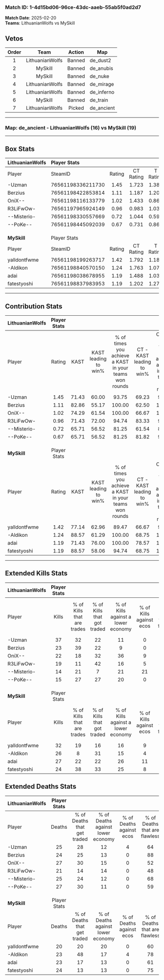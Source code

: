 ### Match ID: 1-4d15bd06-96ce-43dc-aaeb-55ab5f0ad2d7  
**Match Date**: 2025-02-20  
**Teams**: LithuanianWolfs vs MySkill  

## Vetos  

| Order | Team | Action | Map |
| :---: | :--: | :----: | --- |
| 1 | LithuanianWolfs | Banned | de_dust2 |
| 2 | MySkill | Banned | de_anubis |
| 3 | MySkill | Banned | de_nuke |
| 4 | LithuanianWolfs | Banned | de_mirage |
| 5 | LithuanianWolfs | Banned | de_inferno |
| 6 | MySkill | Banned | de_train |
| 7 | LithuanianWolfs | Picked | de_ancient |

---  

### **Map**: de_ancient - LithuanianWolfs (16) vs MySkill (19)  
---  

## Box Stats  

| **LithuanianWolfs** | Player Stats      |        |           |          |       |      |       |         |        |      |     |
| :- | :- | :-: | :-: | :-: | :-: | :-: | :-: | :-: | :-: | :-: | :-: |
| Player              | SteamID           | Rating | CT Rating | T Rating | KAST  | ADR  | Kills | Assists | Deaths | K/D  | HS% |
| -Uzman              | 76561198336211730 |  1.45  |   1.723   |  1.383   | 71.43 | 98.6 |  37   |    7    |   25   | 1.48 | 59  |
| Berzius             | 76561198422853814 |  1.11  |   1.187   |  1.208   | 82.86 | 66.1 |  23   |    9    |   24   | 0.96 | 43  |
| OniX--              | 76561198116133779 |  1.02  |   1.433   |  0.867   | 74.29 | 77.8 |  22   |   14    |   27   | 0.81 | 59  |
| R3LiFwOw-           | 76561197965924149 |  0.96  |   0.983   |  1.035   | 71.43 | 67.0 |  19   |    6    |   21   | 0.90 | 68  |
| --Misterio-         | 76561198330557669 |  0.72  |   1.044   |  0.596   | 65.71 | 58.3 |  14   |    9    |   25   | 0.56 | 64  |
| --PoKe--            | 76561198445092039 |  0.67  |   0.731   |  0.863   | 65.71 | 50.1 |  15   |    4    |   27   | 0.56 | 66  |
|                     |                   |        |           |          |       |      |       |         |        |      |     |
|                     |                   |        |           |          |       |      |       |         |        |      |     |
|                     |                   |        |           |          |       |      |       |         |        |      |     |
| **MySkill**         | Player Stats      |        |           |          |       |      |       |         |        |      |     |
| Player              | SteamID           | Rating | CT Rating | T Rating | KAST  | ADR  | Kills | Assists | Deaths | K/D  | HS% |
| yalldontfwme        | 76561198199263717 |  1.42  |   1.792   |  1.188   | 77.14 | 88.7 |  32   |    8    |   20   | 1.60 | 68  |
| -Aldikon            | 76561198840570150 |  1.24  |   1.763   |  1.074   | 88.57 | 69.1 |  26   |    6    |   23   | 1.13 | 26  |
| adai                | 76561198038678955 |  1.19  |   1.488   |  1.035   | 71.43 | 84.1 |  27   |    9    |   23   | 1.17 | 66  |
| fatestyoshi         | 76561198837983953 |  1.19  |   1.202   |  1.277   | 88.57 | 70.1 |  24   |   12    |   24   | 1.00 | 58  |
---  

## Contribution Stats  

| **LithuanianWolfs** | Player Stats |       |                      |                                                        |                           |                                                             |                          |                                                            |
| :- | :-: | :-: | :-: | :-: | :-: | :-: | :-: | :-: |
| Player              |    Rating    | KAST  | KAST leading to win% | % of times you achieve a KAST in your teams won rounds | CT - KAST leading to win% | CT - % of times you achieve a KAST in your teams won rounds | T - KAST leading to win% | T - % of times you achieve a KAST in your teams won rounds |
| -Uzman              |     1.45     | 71.43 |        60.00         |                         93.75                          |           69.23           |                            90.00                            |          50.00           |                           100.00                           |
| Berzius             |     1.11     | 82.86 |        55.17         |                         100.00                         |           62.50           |                           100.00                            |          46.15           |                           100.00                           |
| OniX--              |     1.02     | 74.29 |        61.54         |                         100.00                         |           66.67           |                           100.00                            |          54.55           |                           100.00                           |
| R3LiFwOw-           |     0.96     | 71.43 |        72.00         |                         94.74                          |           83.33           |                            90.91                            |          61.54           |                           100.00                           |
| --Misterio-         |     0.72     | 65.71 |        56.52         |                         81.25                          |           61.54           |                            80.00                            |          50.00           |                           83.33                            |
| --PoKe--            |     0.67     | 65.71 |        56.52         |                         81.25                          |           81.82           |                            90.00                            |          33.33           |                           66.67                            |
|                     |              |       |                      |                                                        |                           |                                                             |                          |                                                            |
|                     |              |       |                      |                                                        |                           |                                                             |                          |                                                            |
|                     |              |       |                      |                                                        |                           |                                                             |                          |                                                            |
| **MySkill**         | Player Stats |       |                      |                                                        |                           |                                                             |                          |                                                            |
| Player              |    Rating    | KAST  | KAST leading to win% | % of times you achieve a KAST in your teams won rounds | CT - KAST leading to win% | CT - % of times you achieve a KAST in your teams won rounds | T - KAST leading to win% | T - % of times you achieve a KAST in your teams won rounds |
| yalldontfwme        |     1.42     | 77.14 |        62.96         |                         89.47                          |           66.67           |                            90.91                            |          58.33           |                           87.50                            |
| -Aldikon            |     1.24     | 88.57 |        61.29         |                         100.00                         |           68.75           |                           100.00                            |          53.33           |                           100.00                           |
| adai                |     1.19     | 71.43 |        76.00         |                         100.00                         |           78.57           |                           100.00                            |          72.73           |                           100.00                           |
| fatestyoshi         |     1.19     | 88.57 |        58.06         |                         94.74                          |           68.75           |                           100.00                            |          46.67           |                           87.50                            |
---  

## Extended Kills Stats  

| **LithuanianWolfs** | Player Stats |                            |                            |                                    |                         |                              |                                 |                                       |                    |           |
| :- | :-: | :-: | :-: | :-: | :-: | :-: | :-: | :-: | :-: | :-: |
| Player              |    Kills     | % of Kills that are trades | % of Kills that got traded | % of Kills against a lower economy | % of Kills against ecos | % of Kills that are flawless | % of Kills that are close duels | % of Kills that are assisted by flash | Pistol Round Kills | AWP Kills |
| -Uzman              |      37      |             32             |             22             |                 11                 |            0            |              54              |                3                |                   5                   |         0          |     2     |
| Berzius             |      23      |             39             |             22             |                 9                  |            0            |              83              |                0                |                   9                   |         12         |     3     |
| OniX--              |      22      |             18             |             32             |                 36                 |            9            |              64              |                5                |                  18                   |         0          |     1     |
| R3LiFwOw-           |      19      |             11             |             42             |                 16                 |            5            |              63              |                0                |                  11                   |         0          |     1     |
| --Misterio-         |      14      |             21             |             7              |                 21                 |           21            |              79              |                0                |                   7                   |         0          |     0     |
| --PoKe--            |      15      |             27             |             27             |                 20                 |            0            |              53              |                0                |                  13                   |         0          |     3     |
|                     |              |                            |                            |                                    |                         |                              |                                 |                                       |                    |           |
|                     |              |                            |                            |                                    |                         |                              |                                 |                                       |                    |           |
|                     |              |                            |                            |                                    |                         |                              |                                 |                                       |                    |           |
| **MySkill**         | Player Stats |                            |                            |                                    |                         |                              |                                 |                                       |                    |           |
| Player              |    Kills     | % of Kills that are trades | % of Kills that got traded | % of Kills against a lower economy | % of Kills against ecos | % of Kills that are flawless | % of Kills that are close duels | % of Kills that are assisted by flash | Pistol Round Kills | AWP Kills |
| yalldontfwme        |      32      |             19             |             16             |                 16                 |            9            |              59              |                9                |                   0                   |         0          |     2     |
| -Aldikon            |      26      |             8              |             31             |                 15                 |            4            |              73              |                4                |                   0                   |         16         |     1     |
| adai                |      27      |             22             |             22             |                 26                 |           11            |              74              |                7                |                  11                   |         0          |     1     |
| fatestyoshi         |      24      |             38             |             33             |                 25                 |            8            |              58              |                0                |                   8                   |         0          |     1     |
## Extended Deaths Stats  

| **LithuanianWolfs** | Player Stats |                             |                                   |                          |                               |                            |                           |               |
| :- | :-: | :-: | :-: | :-: | :-: | :-: | :-: | :-: |
| Player              |    Deaths    | % of Deaths that get traded | % of Deaths against lower economy | % of Deaths against ecos | % of Deaths that are flawless | % of Deaths that are close | % of Deaths while blinded | Deaths to AWP |
| -Uzman              |      25      |             28              |                12                 |            4             |              64               |             8              |             0             |       6       |
| Berzius             |      24      |             25              |                13                 |            0             |              88               |             0              |             4             |       3       |
| OniX--              |      27      |             30              |                15                 |            0             |              52               |             11             |             0             |       4       |
| R3LiFwOw-           |      21      |             14              |                14                 |            0             |              48               |             0              |            10             |       1       |
| --Misterio-         |      25      |             24              |                12                 |            0             |              68               |             4              |             8             |       2       |
| --PoKe--            |      27      |             30              |                11                 |            0             |              59               |             0              |            15             |       1       |
|                     |              |                             |                                   |                          |                               |                            |                           |               |
|                     |              |                             |                                   |                          |                               |                            |                           |               |
|                     |              |                             |                                   |                          |                               |                            |                           |               |
| **MySkill**         | Player Stats |                             |                                   |                          |                               |                            |                           |               |
| Player              |    Deaths    | % of Deaths that get traded | % of Deaths against lower economy | % of Deaths against ecos | % of Deaths that are flawless | % of Deaths that are close | % of Deaths while blinded | Deaths to AWP |
| yalldontfwme        |      20      |             20              |                20                 |            0             |              60               |             5              |            15             |       3       |
| -Aldikon            |      23      |             48              |                17                 |            4             |              78               |             4              |             4             |       4       |
| adai                |      23      |             17              |                13                 |            0             |              61               |             0              |             9             |       1       |
| fatestyoshi         |      24      |             13              |                13                 |            0             |              75               |             0              |            13             |       3       |
